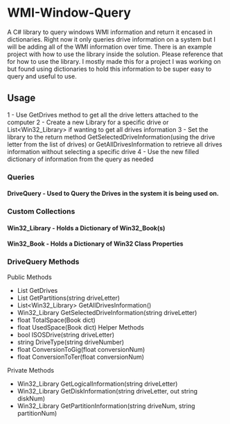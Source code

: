# WMI-Window-Query
A C# library to query windows WMI information and return it encased in dictionaries. Right now it only queries drive information on a system but I will be adding all of the WMI information over time. There is an example project with how to use the library inside the solution. Please reference that for how to use the library. I mostly made this for a project I was working on but found using dictionaries to hold this information to be super easy to query and useful to use.

## Usage
1 - Use GetDrives method to get all the drive letters attached to the computer
2 - Create a new Library for a specific drive or List<Win32_Library> if wanting to get all drives information
3 - Set the library to the return method GetSelectedDriveInformation(using the drive letter from the list of drives) or GetAllDrivesInformation to retrieve all drives information without selecting a specific drive
4 - Use the new filled dictionary of information from the query as needed

### Queries

#### DriveQuery - Used to Query the Drives in the system it is being used on.


### Custom Collections
#### Win32_Library - Holds a Dictionary of Win32_Book(s)

#### Win32_Book - Holds a Dictionary of Win32 Class Properties


### DriveQuery Methods
Public Methods
- List<string> GetDrives
- List<string> GetPartitions(string driveLetter)
- List<Win32_Library> GetAllDrivesInformation()
- Win32_Library GetSelectedDriveInformation(string driveLetter)
- float TotalSpace(Book dict)
- float UsedSpace(Book dict)
Helper Methods
- bool ISOSDrive(string driveLetter)
- string DriveType(string driveNumber)
- float ConversionToGig(float conversionNum)
- float ConversionToTer(float conversionNum)

Private Methods
- Win32_Library GetLogicalInformation(string driveLetter)
- Win32_Library GetDiskInformation(string driveLetter, out string diskNum)
- Win32_Library GetPartitionInformation(string driveNum, string partitionNum)
